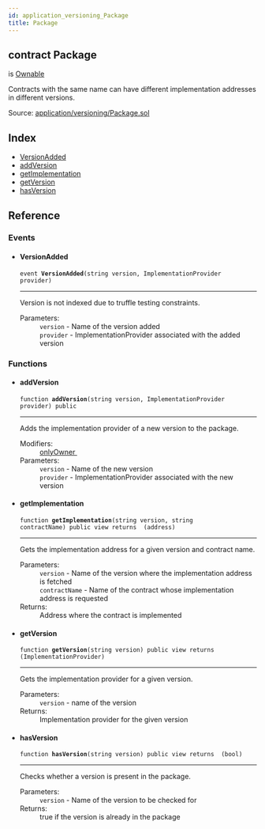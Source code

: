```yaml
---
id: application_versioning_Package
title: Package
---
```


<div class="contract-doc"><div class="contract"><h2 class="contract-header"><span class="contract-kind">contract</span> Package</h2><p class="base-contracts"><span>is</span> <a href="ity_contracts_ownership_Ownable.html">Ownable</a></p><p class="description">Contracts with the same name can have different implementation addresses in different versions.</p><div class="source">Source: <a href="git+https://github.com/zeppelinos/zos-lib/blob/v0.1.12/contracts/application/versioning/Package.sol" target="_blank">application/versioning/Package.sol</a></div></div><div class="index"><h2>Index</h2><ul><li><a href="application_versioning_Package.html#VersionAdded">VersionAdded</a></li><li><a href="application_versioning_Package.html#addVersion">addVersion</a></li><li><a href="application_versioning_Package.html#getImplementation">getImplementation</a></li><li><a href="application_versioning_Package.html#getVersion">getVersion</a></li><li><a href="application_versioning_Package.html#hasVersion">hasVersion</a></li></ul></div><div class="reference"><h2>Reference</h2><div class="events"><h3>Events</h3><ul><li><div class="item event"><span id="VersionAdded" class="anchor-marker"></span><h4 class="name">VersionAdded</h4><div class="body"><code class="signature">event <strong>VersionAdded</strong><span>(string version, ImplementationProvider provider) </span></code><hr/><div class="description"><p>Version is not indexed due to truffle testing constraints.</p></div><dl><dt><span class="label-parameters">Parameters:</span></dt><dd><div><code>version</code> - Name of the version added</div><div><code>provider</code> - ImplementationProvider associated with the added version</div></dd></dl></div></div></li></ul></div><div class="functions"><h3>Functions</h3><ul><li><div class="item function"><span id="addVersion" class="anchor-marker"></span><h4 class="name">addVersion</h4><div class="body"><code class="signature">function <strong>addVersion</strong><span>(string version, ImplementationProvider provider) </span><span>public </span></code><hr/><div class="description"><p>Adds the implementation provider of a new version to the package.</p></div><dl><dt><span class="label-modifiers">Modifiers:</span></dt><dd><a href="ity_contracts_ownership_Ownable.html#onlyOwner">onlyOwner </a></dd><dt><span class="label-parameters">Parameters:</span></dt><dd><div><code>version</code> - Name of the new version</div><div><code>provider</code> - ImplementationProvider associated with the new version</div></dd></dl></div></div></li><li><div class="item function"><span id="getImplementation" class="anchor-marker"></span><h4 class="name">getImplementation</h4><div class="body"><code class="signature">function <strong>getImplementation</strong><span>(string version, string contractName) </span><span>public </span><span>view </span><span>returns  (address) </span></code><hr/><div class="description"><p>Gets the implementation address for a given version and contract name.</p></div><dl><dt><span class="label-parameters">Parameters:</span></dt><dd><div><code>version</code> - Name of the version where the implementation address is fetched</div><div><code>contractName</code> - Name of the contract whose implementation address is requested</div></dd><dt><span class="label-return">Returns:</span></dt><dd>Address where the contract is implemented</dd></dl></div></div></li><li><div class="item function"><span id="getVersion" class="anchor-marker"></span><h4 class="name">getVersion</h4><div class="body"><code class="signature">function <strong>getVersion</strong><span>(string version) </span><span>public </span><span>view </span><span>returns  (ImplementationProvider) </span></code><hr/><div class="description"><p>Gets the implementation provider for a given version.</p></div><dl><dt><span class="label-parameters">Parameters:</span></dt><dd><div><code>version</code> - name of the version</div></dd><dt><span class="label-return">Returns:</span></dt><dd>Implementation provider for the given version</dd></dl></div></div></li><li><div class="item function"><span id="hasVersion" class="anchor-marker"></span><h4 class="name">hasVersion</h4><div class="body"><code class="signature">function <strong>hasVersion</strong><span>(string version) </span><span>public </span><span>view </span><span>returns  (bool) </span></code><hr/><div class="description"><p>Checks whether a version is present in the package.</p></div><dl><dt><span class="label-parameters">Parameters:</span></dt><dd><div><code>version</code> - Name of the version to be checked for</div></dd><dt><span class="label-return">Returns:</span></dt><dd>true if the version is already in the package</dd></dl></div></div></li></ul></div></div></div>
